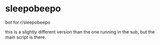 # sleepobeepo
bot for r/sleepobeepo

this is a slightly different version than the one running in the sub, but the main script is there.
